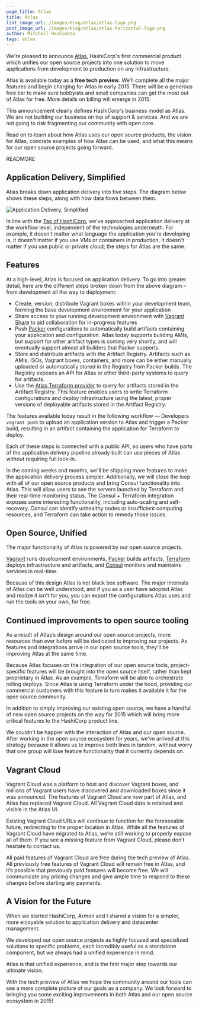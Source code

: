 ```yaml
---
page_title: Atlas
title: Atlas
list_image_url: /images/blog/atlas/atlas-logo.png
post_image_url: /images/blog/atlas/atlas-horizontal-logo.png
author: Mitchell Hashimoto
tags: atlas
---
```


We're pleased to announce [Atlas](https://atlas.hashicorp.com), HashiCorp's first commercial product which unifies our open source projects into one solution to move applications from development to production on any infrastructure.

Atlas is available today as a **free tech preview**. We'll complete all the major features and begin charging for Atlas in early 2015. There will be a generous free tier to make sure hobbyists and small companies can get the most out of Atlas for free. More details on billing will emerge in 2015.

This announcement clearly defines HashiCorp's business model as Atlas. We are not building our business on top of support & services. And we are not going to risk fragmenting our community with open core.

Read on to learn about how Atlas uses our open source products, the vision for Atlas, concrete examples of how Atlas can be used, and what this means for our open source projects going forward.

READMORE

## Application Delivery, Simplified

Atlas breaks down application delivery into five steps. The diagram below shows these steps, along with how data flows between them.

![Application Delivery, Simplified](/images/blog/atlas/how-it-works.png)

In line with the [Tao of HashiCorp](/blog/tao-of-hashicorp.html), we've approached application delivery at the workflow level, independent of the technologies underneath. For example, it doesn't matter what language the application you're developing is, it doesn't matter if you use VMs or containers in production, it doesn't matter if you use public or private cloud; the steps for Atlas are the same.

## Features

At a high-level, Atlas is focused on application delivery. To go into greater detail, here are the different steps broken down from the above diagram – from development all the way to deployment:

* Create, version, distribute Vagrant boxes within your development team, forming the base development environment for your application
* Share access to your running development environment with [Vagrant Share](https://docs.vagrantup.com/v2/share/index.html) to aid collaboration for in-progress features
* Push [Packer](http://packer.io) configurations to automatically build artifacts containing your application and configuration. Atlas today supports building AMIs, but support for other artifact
types is coming very shortly, and will eventually support almost all
builders that Packer supports.
* Store and distribute artifacts with the Artifact Registry. Artifacts such as AMIs, ISOs, Vagrant boxes, containers, and more can be either manually uploaded or automatically stored in the Registry from Packer builds. The Registry exposes an API for Atlas or other third-party systems to query for artifacts.
* Use the [Atlas Terraform provider](https://terraform.io/docs/providers/atlas/index.html) to query for artifacts stored in the Artifact Registry. This feature enables users to write Terraform configurations and deploy infrastructure using the latest, proper versions of deployable  artifacts stored in the Artifact Registry.

The features available today result in the following workflow — Developers `vagrant push` to upload an application version to Atlas and trigger a Packer build,  resulting in an artifact containing the application for Terraform to deploy.

Each of these steps is connected with a public API, so users who have parts of the application delivery pipeline already built can use pieces of Atlas without requiring full lock-in.

In the coming weeks and months, we'll be shipping more features to make the application delivery process simpler. Additionally, we will close the loop with all of our open source products and bring Consul functionality into Atlas. This will allow users to see the servers launched by Terraform and their real-time monitoring status. The Consul + Terraform integration exposes some interesting functionality, including auto-scaling and self-recovery. Consul can identify unhealthy nodes or insufficient computing resources, and Terraform can take action to remedy those issues.

## Open Source, Unified

The major functionality of Atlas is powered by our open source projects.

[Vagrant](http://vagrantup.com) runs development environments, [Packer](http://packer.io) builds artifacts, [Terraform](http://terraform.io) deploys infrastructure and artifacts, and [Consul](http://consul.io) monitors and maintains services in real-time.

Because of this design Atlas is not black box software. The major internals of Atlas can be well understood, and if you as a user have adopted Atlas and realize it isn't for you, you can export the configurations Atlas uses and run the tools on your own, for free.

## Continued improvements to open source tooling

As a result of Atlas’s design around our open source projects, more resources than ever before will be dedicated to improving our projects. As features and integrations arrive in our open source tools, they'll be improving Atlas at the same time.

Because Atlas focuses on the integration of our open source tools, project-specific features will be brought into the open source itself, rather than kept proprietary in Atlas. As an example, Terraform will be able to orchestrate rolling deploys. Since Atlas is using Terraform under the hood, providing our commercial customers with this feature in turn makes it available it for the open source community.

In addition to simply improving our existing open source, we have a handful of new open source projects on the way for 2015 which will bring more critical features to the HashiCorp product line.

We couldn't be happier with the interaction of Atlas and our open source. After working in the open source ecosystem for years, we’ve arrived at this strategy because it allows us to improve both lines in tandem, without worry that one group will lose feature functionality that it currently depends on.

## Vagrant Cloud

Vagrant Cloud was a platform to host and discover Vagrant boxes, and millions of Vagrant users have discovered and downloaded boxes since it was announced. The features of Vagrant Cloud are now part of Atlas, and Atlas has replaced Vagrant Cloud. All Vagrant Cloud data is retained and visible in the Atlas UI.

Existing Vagrant Cloud URLs will continue to function for the foreseeable future, redirecting to the proper location in Atlas. While all the features of Vagrant Cloud have migrated to Atlas, we’re still working to properly expose all of them. If you see a missing feature from Vagrant Cloud, please don’t hesitate to contact us.

All paid features of Vagrant Cloud are free during the tech preview of Atlas. All previously free features of Vagrant Cloud will remain free in Atlas, and it’s possible that previously paid features will become free. We will communicate any pricing changes and give ample time to respond to these changes before starting any payments.

## A Vision for the Future

When we started HashiCorp, Armon and I shared a vision for a simpler, more enjoyable solution to application delivery and datacenter management.

We developed our open source projects as highly focused and specialized solutions to specific problems, each incredibly useful as a standalone component, but we always had a unified experience in mind.

Atlas is that unified experience, and is the first major step towards our ultimate vision.

With the tech preview of Atlas we hope the community around our tools can see a more complete picture of our goals as a company. We look forward to bringing you some exciting improvements in both Atlas and our open source ecosystem in 2015!
